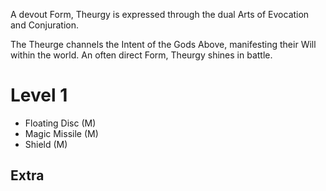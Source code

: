 A devout Form, Theurgy is expressed through the dual Arts of Evocation and Conjuration.

The Theurge channels the Intent of the Gods Above, manifesting their Will within the world. An often direct Form, Theurgy shines in battle.

# Level 1

- Floating Disc (M)
- Magic Missile (M)
- Shield (M)

## Extra
